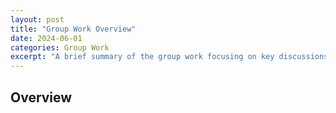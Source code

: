 ```yaml
---
layout: post
title: "Group Work Overview"
date: 2024-06-01
categories: Group Work
excerpt: "A brief summary of the group work focusing on key discussions and findings..."
---
```


## Overview
